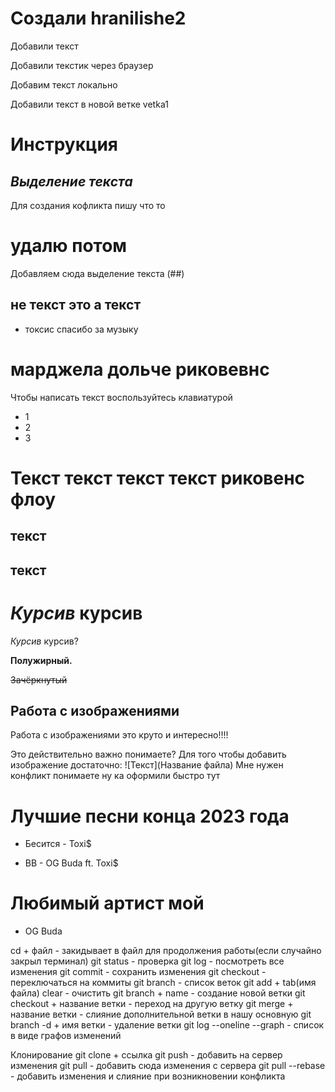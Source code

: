 ﻿# Создали hranilishe2

Добавили текст

Добавили текстик через браузер

Добавим текст локально

Добавили текст в новой ветке vetka1

# Инструкция

## *Выделение текста*
Для создания кофликта пишу что то 
# удалю потом
Добавляем сюда выделение текста (##)

##  не текст это а текст
* токсис спасибо за музыку
# марджела дольче риковевнс

Чтобы написать текст воспользуйтесь клавиатурой 
* 1
* 2
* 3



# Текст текст текст текст риковенс флоу 
## текст

## текст 


# *Курсив* курсив
*Курсив* курсив?

**Полужирный.**

~~Зачёркнутый~~

## Работа с изображениями

Работа с изображениями это круто и интересно!!!!

Это действительно важно понимаете?
Для того чтобы добавить изображение достаточно:
![Текст](Название файла)
Мне нужен конфликт понимаете ну ка оформили быстро тут
# Лучшие песни конца 2023 года 
+ Бесится - Toxi$
* BB - OG Buda ft. Toxi$
# Любимый артист мой
+ OG Buda


cd + файл - закидывает в файл для продолжения работы(если случайно закрыл терминал)
git status - проверка
git log - посмотреть все изменения
git commit - сохранить изменения
git checkout - переключаться на коммиты
git branch - список веток 
git add + tab(имя файла)
clear - очистить
git branch + name - создание новой ветки 
git checkout + название ветки - переход на другую ветку
git merge + название ветки - слияние дополнительной ветки в нашу основную
git branch -d + имя ветки - удаление ветки
git log --oneline --graph - список в виде графов изменений


Клонирование
git clone + ссылка
git push - добавить на сервер изменения
git pull - добавить сюда изменения с сервера
git pull --rebase - добавить изменения и слияние при возникновении конфликта

